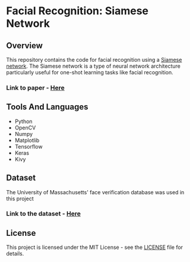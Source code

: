 # Facial Recognition: Siamese Network

## Overview

This repository contains the code for facial recognition using a [Siamese network](https://en.wikipedia.org/wiki/Siamese_neural_network). The Siamese network is a type of neural network architecture particularly useful for one-shot learning tasks like facial recognition. 

### Link to paper - [Here](https://www.cs.cmu.edu/~rsalakhu/papers/oneshot1.pdf)



## Tools And Languages
- Python
- OpenCV
- Numpy
- Matplotlib
- Tensorflow
- Keras
- Kivy
  


## Dataset
The University of Massachusetts' face verification database was used in this project 

### Link to the dataset - [Here](http://vis-www.cs.umass.edu/lfw/) 



## License
This project is licensed under the MIT License - see the [LICENSE](https://github.com/euphoria-ai/Facial-Recognition/blob/main/LICENSE) file for details.

